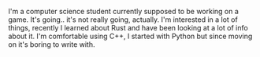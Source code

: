 I'm a computer science student currently supposed to be working on a game. It's going.. it's not really going, actually.
I'm interested in a lot of things, recently I learned about Rust and have been looking at a lot of info about it.
I'm comfortable using C++, I started with Python but since moving on it's boring to write with.

<!---
ExtraRaven/ExtraRaven is a ✨ special ✨ repository because its `README.md` (this file) appears on your GitHub profile.
You can click the Preview link to take a look at your changes.
--->
